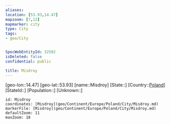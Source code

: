 ```yaml
---
aliases: 
location: [53.93,14.47]
mapzoom: [7,12] 
mapmarker: city 
type: City
tags:
- geo/City


SpocWebEntityId: 32502
isDeleted: false
confidential: public

title: Misdroy
---
```

[geo-lon::14.47]
[geo-lat::53.93]
[name::Misdroy]
[State::]
[Country::[Poland](geo/Continent/Europe/Poland.md)]
[StateId::]
[Population::]
[Unknown::]


```leaflet
id: Misdroy
coordinates: [Misdroy](geo/Continent/Europe/Poland/City/Misdroy.md)
markerFile: [Misdroy](geo/Continent/Europe/Poland/City/Misdroy.md)
defaultZoom: 11 
maxZoom: 18
```


